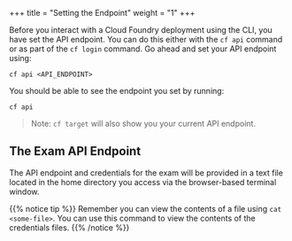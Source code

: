 +++
title = "Setting the Endpoint"
weight = "1"
+++

Before you interact with a Cloud Foundry deployment using the CLI, you have set the API endpoint. You can do this either with the `cf api` command or as part of the `cf login` command. Go ahead and set your API endpoint using:

```
cf api <API_ENDPOINT>
```

You should be able to see the endpoint you set by running:

```
cf api
```

> Note: `cf target` will also show you your current API endpoint.

## The Exam API Endpoint

The API endpoint and credentials for the exam will be provided in a text file located in the home directory you access via the browser-based terminal window. 

{{% notice tip %}}
Remember you can view the contents of a file using `cat <some-file>`. You can use this command to view the contents of the credentials files.
{{% /notice %}}
